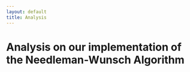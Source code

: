 ```yaml
---
layout: default
title: Analysis
---
```

# Analysis on our implementation of the Needleman-Wunsch Algorithm
